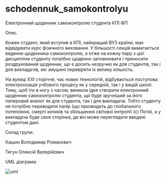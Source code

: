 # schodennuk_samokontrolyu
Електронний щоденник самоконтролю студента КПІ ФП

Опис. 

Кожен студент, який вступив в КПІ, найкращий ВУЗ країни, має відвідувати курс фізичного виховання. У більшості секцій вимагається ведення щоденника самоконтролю, а отже на кожну пару з цієї дисципліни студенту потрібно щоденно заповнювати і приносити роздрукований щоденник, що є досить незручно як для студентів, так і для викладачів, які змушені перевіряти їх велику кількість. 

На вулиці ХХІ сторіччя, час нових технологій, відбувається поступова електронізація учбового процесу як у середній, так і у  вищій школі. Тому, щоб іти в ногу з часом, виникла ідея створити електронний щоденник самоконтролю студента, що буде зручніший за його паперовий аналог як для студента, так і для викладача. Тобто студенту не потрібно переводити папір (що призводить до глобального потепління, смерті котиків та збільшення світової ентропії (с) Пєтя), а у викладача буде своя сторінка, де він може переглядати введені студентом дані. 

Склад групи:

Кашин Володимир Романович

Тягун Олексій Валерійович


UML діаграма:

![uml](https://cloud.githubusercontent.com/assets/10174677/6652420/9940a9e6-ca76-11e4-9994-469f549759d4.png)
